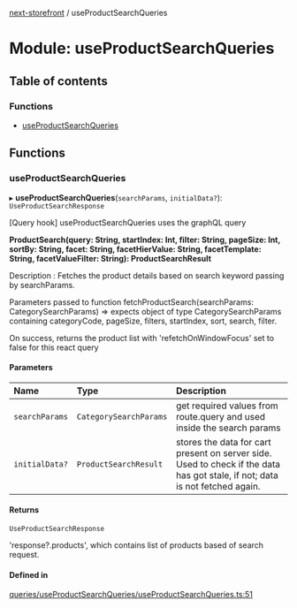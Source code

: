 [next-storefront](../README.md) / useProductSearchQueries

# Module: useProductSearchQueries

## Table of contents

### Functions

- [useProductSearchQueries](useProductSearchQueries.md#useproductsearchqueries)

## Functions

### useProductSearchQueries

▸ **useProductSearchQueries**(`searchParams`, `initialData?`): `UseProductSearchResponse`

[Query hook] useProductSearchQueries uses the graphQL query

<b>ProductSearch(query: String, startIndex: Int, filter: String, pageSize: Int, sortBy: String, facet: String, facetHierValue: String, facetTemplate: String, facetValueFilter: String): ProductSearchResult</b>

Description : Fetches the product details based on search keyword passing by searchParams.

Parameters passed to function fetchProductSearch(searchParams: CategorySearchParams) => expects object of type CategorySearchParams containing categoryCode, pageSize, filters, startIndex, sort, search, filter.

On success, returns the product list with 'refetchOnWindowFocus' set to false for this react query

#### Parameters

| Name           | Type                   | Description                                                                                                                  |
| :------------- | :--------------------- | :--------------------------------------------------------------------------------------------------------------------------- |
| `searchParams` | `CategorySearchParams` | get required values from route.query and used inside the search params                                                       |
| `initialData?` | `ProductSearchResult`  | stores the data for cart present on server side. Used to check if the data has got stale, if not; data is not fetched again. |

#### Returns

`UseProductSearchResponse`

'response?.products', which contains list of products based of search request.

#### Defined in

[queries/useProductSearchQueries/useProductSearchQueries.ts:51](https://github.com/KiboSoftware/nextjs-storefront/blob/561a164/hooks/queries/useProductSearchQueries/useProductSearchQueries.ts#L51)
